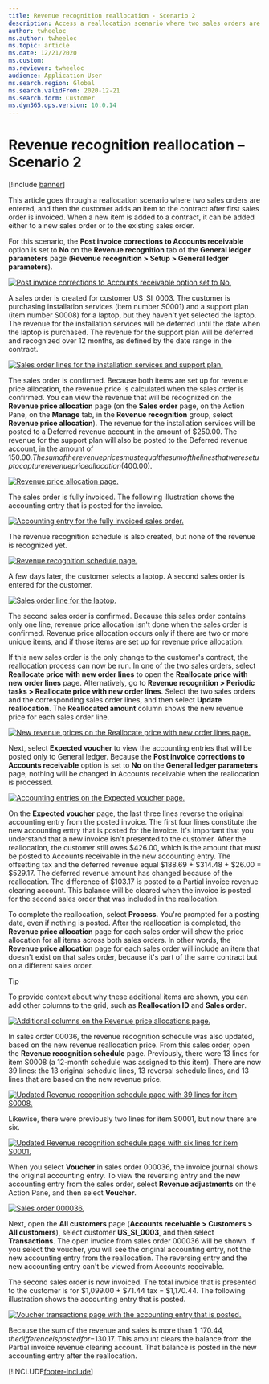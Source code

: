 ```yaml
---
title: Revenue recognition reallocation - Scenario 2
description: Access a reallocation scenario where two sales orders are entered, and then the customer adds an item to the contract after first sales order is invoiced.
author: twheeloc
ms.author: twheeloc
ms.topic: article
ms.date: 12/21/2020
ms.custom: 
ms.reviewer: twheeloc
audience: Application User
ms.search.region: Global 
ms.search.validFrom: 2020-12-21
ms.search.form: Customer
ms.dyn365.ops.version: 10.0.14
---
```


# Revenue recognition reallocation – Scenario 2

[!include [banner](../includes/banner.md)]

This article goes through a reallocation scenario where two sales orders are entered, and then the customer adds an item to the contract after first sales order is invoiced. When a new item is added to a contract, it can be added either to a new sales order or to the existing sales order.

For this scenario, the **Post invoice corrections to Accounts receivable** option is set to **No** on the **Revenue recognition** tab of the **General ledger parameters** page (**Revenue recognition \> Setup \> General ledger parameters**).

[![Post invoice corrections to Accounts receivable option set to No.](./media/12_rev-rec-scenarios.png)](./media/12_rev-rec-scenarios.png)

A sales order is created for customer US\_SI\_0003. The customer is purchasing installation services (item number S0001) and a support plan (item number S0008) for a laptop, but they haven't yet selected the laptop. The revenue for the installation services will be deferred until the date when the laptop is purchased. The revenue for the support plan will be deferred and recognized over 12 months, as defined by the date range in the contract.

[![Sales order lines for the installation services and support plan.](./media/13_rev-rec-scenarios.png)](./media/13_rev-rec-scenarios.png)

The sales order is confirmed. Because both items are set up for revenue price allocation, the revenue price is calculated when the sales order is confirmed. You can view the revenue that will be recognized on the **Revenue price allocation** page (on the **Sales order** page, on the Action Pane, on the **Manage** tab, in the **Revenue recognition** group, select **Revenue price allocation**). The revenue for the installation services will be posted to a Deferred revenue account in the amount of $250.00. The revenue for the support plan will also be posted to the Deferred revenue account, in the amount of $150.00. The sum of the revenue prices must equal the sum of the lines that were set up to capture revenue price allocation ($400.00).

[![Revenue price allocation page.](./media/14_rev-rec-scenarios.png)](./media/14_rev-rec-scenarios.png)

The sales order is fully invoiced. The following illustration shows the accounting entry that is posted for the invoice.

[![Accounting entry for the fully invoiced sales order.](./media/15_rev-rec-scenarios.png)](./media/15_rev-rec-scenarios.png)

The revenue recognition schedule is also created, but none of the revenue is recognized yet.

[![Revenue recognition schedule page.](./media/16_rev-rec-scenarios.png)](./media/16_rev-rec-scenarios.png)

A few days later, the customer selects a laptop. A second sales order is entered for the customer.

[![Sales order line for the laptop.](./media/17_rev-rec-scenarios.png)](./media/17_rev-rec-scenarios.png)

The second sales order is confirmed. Because this sales order contains only one line, revenue price allocation isn't done when the sales order is confirmed. Revenue price allocation occurs only if there are two or more unique items, and if those items are set up for revenue price allocation.

If this new sales order is the only change to the customer's contract, the reallocation process can now be run. In one of the two sales orders, select **Reallocate price with new order lines** to open the **Reallocate price with new order lines** page. Alternatively, go to **Revenue recognition \> Periodic tasks \> Reallocate price with new order lines**. Select the two sales orders and the corresponding sales order lines, and then select **Update reallocation**. The **Reallocated amount** column shows the new revenue price for each sales order line.

[![New revenue prices on the Reallocate price with new order lines page.](./media/18_rev-rec-scenarios.png)](./media/18_rev-rec-scenarios.png)

Next, select **Expected voucher** to view the accounting entries that will be posted only to General ledger. Because the **Post invoice corrections to Accounts receivable** option is set to **No** on the **General ledger parameters** page, nothing will be changed in Accounts receivable when the reallocation is processed.

[![Accounting entries on the Expected voucher page.](./media/19_rev-rec-scenarios.png)](./media/19_rev-rec-scenarios.png)

On the **Expected voucher** page, the last three lines reverse the original accounting entry from the posted invoice. The first four lines constitute the new accounting entry that is posted for the invoice. It's important that you understand that a new invoice isn't presented to the customer. After the reallocation, the customer still owes $426.00, which is the amount that must be posted to Accounts receivable in the new accounting entry. The offsetting tax and the deferred revenue equal $188.69 + $314.48 + $26.00 = $529.17. The deferred revenue amount has changed because of the reallocation. The difference of $103.17 is posted to a Partial invoice revenue clearing account. This balance will be cleared when the invoice is posted for the second sales order that was included in the reallocation.

To complete the reallocation, select **Process**. You're prompted for a posting date, even if nothing is posted. After the reallocation is completed, the **Revenue price allocation** page for each sales order will show the price allocation for all items across both sales orders. In other words, the **Revenue price allocation** page for each sales order will include an item that doesn't exist on that sales order, because it's part of the same contract but on a different sales order.

> [!TIP]
> To provide context about why these additional items are shown, you can add other columns to the grid, such as **Reallocation ID** and **Sales order**.
> 
> [![Additional columns on the Revenue price allocations page.](./media/20_rev-rec-scenarios.png)](./media/20_rev-rec-scenarios.png)

In sales order 00036, the revenue recognition schedule was also updated, based on the new revenue reallocation price. From this sales order, open the **Revenue recognition schedule** page. Previously, there were 13 lines for item S0008 (a 12-month schedule was assigned to this item). There are now 39 lines: the 13 original schedule lines, 13 reversal schedule lines, and 13 lines that are based on the new revenue price.

[![Updated Revenue recognition schedule page with 39 lines for item S0008.](./media/21_rev-rec-scenarios.png)](./media/21_rev-rec-scenarios.png)

Likewise, there were previously two lines for item S0001, but now there are six.

[![Updated Revenue recognition schedule page with six lines for item S0001.](./media/22_rev-rec-scenarios.png)](./media/22_rev-rec-scenarios.png)

When you select **Voucher** in sales order 000036, the invoice journal shows the original accounting entry. To view the reversing entry and the new accounting entry from the sales order, select **Revenue adjustments** on the Action Pane, and then select **Voucher**.

[![Sales order 000036.](./media/23_rev-rec-scenarios.png)](./media/23_rev-rec-scenarios.png)

Next, open the **All customers** page (**Accounts receivable \> Customers \> All customers**), select customer **US\_SI\_0003**, and then select **Transactions**. The open invoice from sales order 000036 will be shown. If you select the voucher, you will see the original accounting entry, not the new accounting entry from the reallocation. The reversing entry and the new accounting entry can't be viewed from Accounts receivable.

The second sales order is now invoiced. The total invoice that is presented to the customer is for $1,099.00 + $71.44 tax = $1,170.44. The following illustration shows the accounting entry that is posted.

[![Voucher transactions page with the accounting entry that is posted.](./media/24_rev-rec-scenarios.png)](./media/24_rev-rec-scenarios.png)

Because the sum of the revenue and sales is more than $1,170.44, the difference is posted for -$130.17. This amount clears the balance from the Partial invoice revenue clearing account. That balance is posted in the new accounting entry after the reallocation.


[!INCLUDE[footer-include](../../includes/footer-banner.md)]
